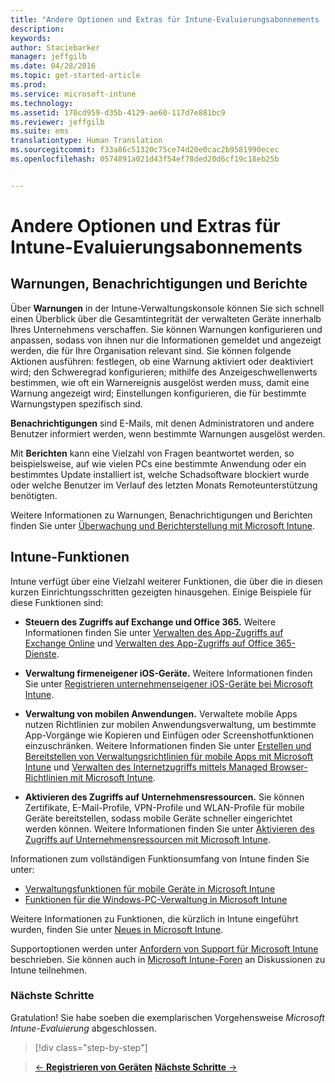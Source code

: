 ```yaml
---
title: "Andere Optionen und Extras für Intune-Evaluierungsabonnements | Microsoft Intune"
description: 
keywords: 
author: Staciebarker
manager: jeffgilb
ms.date: 04/28/2016
ms.topic: get-started-article
ms.prod: 
ms.service: microsoft-intune
ms.technology: 
ms.assetid: 170cd959-d35b-4129-ae60-117d7e881bc9
ms.reviewer: jeffgilb
ms.suite: ems
translationtype: Human Translation
ms.sourcegitcommit: f33a86c51320c75ce74d20e0cac2b9581990ecec
ms.openlocfilehash: 0574891a021d43f54ef78ded20d6cf19c18eb25b


---
```


# Andere Optionen und Extras für Intune-Evaluierungsabonnements

## Warnungen, Benachrichtigungen und Berichte
Über **Warnungen** in der Intune-Verwaltungskonsole können Sie sich schnell einen Überblick über die Gesamtintegrität der verwalteten Geräte innerhalb Ihres Unternehmens verschaffen. Sie können Warnungen konfigurieren und anpassen, sodass von ihnen nur die Informationen gemeldet und angezeigt werden, die für Ihre Organisation relevant sind. Sie können folgende Aktionen ausführen: festlegen, ob eine Warnung aktiviert oder deaktiviert wird; den Schweregrad konfigurieren; mithilfe des Anzeigeschwellenwerts bestimmen, wie oft ein Warnereignis ausgelöst werden muss, damit eine Warnung angezeigt wird; Einstellungen konfigurieren, die für bestimmte Warnungstypen spezifisch sind.

**Benachrichtigungen** sind E-Mails, mit denen Administratoren und andere Benutzer informiert werden, wenn bestimmte Warnungen ausgelöst werden.

Mit **Berichten** kann eine Vielzahl von Fragen beantwortet werden, so beispielsweise, auf wie vielen PCs eine bestimmte Anwendung oder ein bestimmtes Update installiert ist, welche Schadsoftware blockiert wurde oder welche Benutzer im Verlauf des letzten Monats Remoteunterstützung benötigten.

Weitere Informationen zu Warnungen, Benachrichtigungen und Berichten finden Sie unter [Überwachung und Berichterstellung mit Microsoft Intune](/Intune/Deploy-Use/monitoring-and-reports-with-microsoft-intune).

## Intune-Funktionen
Intune verfügt über eine Vielzahl weiterer Funktionen, die über die in diesen kurzen Einrichtungsschritten gezeigten hinausgehen. Einige Beispiele für diese Funktionen sind:

-   **Steuern des Zugriffs auf Exchange und Office 365.** Weitere Informationen finden Sie unter [Verwalten des App-Zugriffs auf Exchange Online](https://technet.microsoft.com/library/dn705841.aspx) und [Verwalten des App-Zugriffs auf Office 365-Dienste](https://technet.microsoft.com/library/dn818907.aspx).

-   **Verwaltung firmeneigener iOS-Geräte.** Weitere Informationen finden Sie unter [Registrieren unternehmenseigener iOS-Geräte bei Microsoft Intune](/Intune/Deploy-Use/enroll-corporate-owned-ios-devices-in-microsoft-intune).

-   **Verwaltung von mobilen Anwendungen.** Verwaltete mobile Apps nutzen Richtlinien zur mobilen Anwendungsverwaltung, um bestimmte App-Vorgänge wie Kopieren und Einfügen oder Screenshotfunktionen einzuschränken. Weitere Informationen finden Sie unter [Erstellen und Bereitstellen von Verwaltungsrichtlinien für mobile Apps mit Microsoft Intune](/Intune/Deploy-Use/create-and-deploy-mobile-app-management-policies-with-microsoft-intune) und [Verwalten des Internetzugriffs mittels Managed Browser-Richtlinien mit Microsoft Intune](/Intune/Deploy-Use/manage-internet-access-using-managed-browser-policies).

-   **Aktivieren des Zugriffs auf Unternehmensressourcen.** Sie können Zertifikate, E-Mail-Profile, VPN-Profile und WLAN-Profile für mobile Geräte bereitstellen, sodass mobile Geräte schneller eingerichtet werden können. Weitere Informationen finden Sie unter [Aktivieren des Zugriffs auf Unternehmensressourcen mit Microsoft Intune](/Intune/Deploy-Use/enable-access-to-company-resources-with-microsoft-intune).

Informationen zum vollständigen Funktionsumfang von Intune finden Sie unter:
- [Verwaltungsfunktionen für mobile Geräte in Microsoft Intune](/intune/get-started/mobile-device-management-capabilities-in-microsoft-intune)
- [Funktionen für die Windows-PC-Verwaltung in Microsoft Intune](/intune/get-started/windows-pc-management-capabilities-in-microsoft-intune)

Weitere Informationen zu Funktionen, die kürzlich in Intune eingeführt wurden, finden Sie unter [Neues in Microsoft Intune](/Intune/Deploy-Use/whats-new-in-microsoft-intune).

Supportoptionen werden unter [Anfordern von Support für Microsoft Intune](/Intune/Troubleshoot/how-to-get-support-for-microsoft-intune) beschrieben. Sie können auch in [Microsoft Intune-Foren](https://social.technet.microsoft.com/Forums/en-US/home?forum=microsoftintuneprod) an Diskussionen zu Intune teilnehmen.

### Nächste Schritte
Gratulation! Sie habe soeben die exemplarischen Vorgehensweise *Microsoft Intune-Evaluierung* abgeschlossen.

>[!div class="step-by-step"]

>[&larr; **Registrieren von Geräten**](.\get-started-with-a-30-day-trial-of-microsoft-intune-step-5.md)     [**Nächste Schritte** &rarr;](.\get-started-with-a-30-day-trial-of-microsoft-intune-step-7.md)  



<!--HONumber=Jun16_HO4-->


